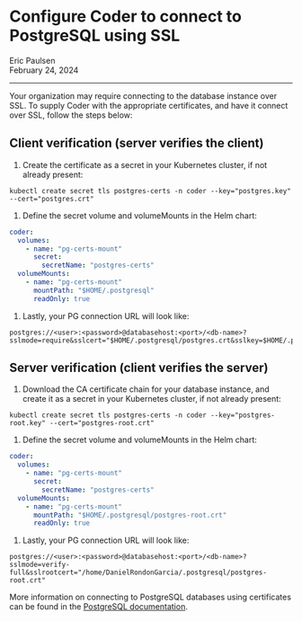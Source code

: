 # Configure Coder to connect to PostgreSQL using SSL

<div>
  <a href="https://github.com/ericpaulsen" style="text-decoration: none; color: inherit;">
    <span style="vertical-align:middle;">Eric Paulsen</span>
  </a>
</div>
February 24, 2024

---

Your organization may require connecting to the database instance over SSL. To
supply Coder with the appropriate certificates, and have it connect over SSL,
follow the steps below:

## Client verification (server verifies the client)

1. Create the certificate as a secret in your Kubernetes cluster, if not already
   present:

```shell
kubectl create secret tls postgres-certs -n coder --key="postgres.key" --cert="postgres.crt"
```

1. Define the secret volume and volumeMounts in the Helm chart:

```yaml
coder:
  volumes:
    - name: "pg-certs-mount"
      secret:
        secretName: "postgres-certs"
  volumeMounts:
    - name: "pg-certs-mount"
      mountPath: "$HOME/.postgresql"
      readOnly: true
```

1. Lastly, your PG connection URL will look like:

```shell
postgres://<user>:<password>@databasehost:<port>/<db-name>?sslmode=require&sslcert="$HOME/.postgresql/postgres.crt&sslkey=$HOME/.postgresql/postgres.key"
```

## Server verification (client verifies the server)

1. Download the CA certificate chain for your database instance, and create it
   as a secret in your Kubernetes cluster, if not already present:

```shell
kubectl create secret tls postgres-certs -n coder --key="postgres-root.key" --cert="postgres-root.crt"
```

1. Define the secret volume and volumeMounts in the Helm chart:

```yaml
coder:
  volumes:
    - name: "pg-certs-mount"
      secret:
        secretName: "postgres-certs"
  volumeMounts:
    - name: "pg-certs-mount"
      mountPath: "$HOME/.postgresql/postgres-root.crt"
      readOnly: true
```

1. Lastly, your PG connection URL will look like:

```shell
postgres://<user>:<password>@databasehost:<port>/<db-name>?sslmode=verify-full&sslrootcert="/home/DanielRondonGarcia/.postgresql/postgres-root.crt"
```

More information on connecting to PostgreSQL databases using certificates can
be found in the [PostgreSQL documentation](https://www.postgresql.org/docs/current/libpq-ssl.html#LIBPQ-SSL-CLIENTCERT).
